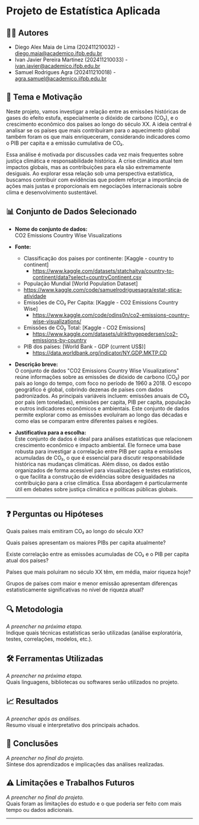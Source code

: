 # Projeto de Estatística Aplicada

## 🧑‍💻 Autores  
- Diego Alex Maia de Lima (202411210032) - diego.maia@academico.ifpb.edu.br  
- Ivan Javier Pereira Martinez (202411210033) - ivan.javier@academico.ifpb.edu.br  
- Samuel Rodrigues Agra (202411210018) - agra.samuel@academico.iifpb.edu.br  

## 🎯 Tema e Motivação  
Neste projeto, vamos investigar a relação entre as emissões históricas de gases do efeito estufa, especialmente o dióxido de carbono (CO₂), e o crescimento econômico dos países ao longo do século XX. A ideia central é analisar se os países que mais contribuíram para o aquecimento global também foram os que mais enriqueceram, considerando indicadores como o PIB per capita e a emissão cumulativa de CO₂.

Essa análise é motivada por discussões cada vez mais frequentes sobre justiça climática e responsabilidade histórica. A crise climática atual tem impactos globais, mas as contribuições para ela são extremamente desiguais. Ao explorar essa relação sob uma perspectiva estatística, buscamos contribuir com evidências que podem reforçar a importância de ações mais justas e proporcionais em negociações internacionais sobre clima e desenvolvimento sustentável.

## 📊 Conjunto de Dados Selecionado  
- **Nome do conjunto de dados:**  
CO2 Emissions Country Wise Visualizations

- **Fonte:**
  - Classificação dos paises por continente: [Kaggle - country to continent]
    - https://www.kaggle.com/datasets/statchaitya/country-to-continent/data?select=countryContinent.csv
  -  População Mundial [World Population Dataset]
    -  https://www.kaggle.com/code/samuelrodriguesagra/estat-stica-atividade
  - Emissões de CO₂ Per Capita: [Kaggle - CO2 Emissions Country Wise] 
    - https://www.kaggle.com/code/odins0n/co2-emissions-country-wise-visualizations/
  - Emissões de CO₂ Total: [Kaggle - CO2 Emissions] 
    - https://www.kaggle.com/datasets/ulrikthygepedersen/co2-emissions-by-country
  - PIB dos países: [World Bank - GDP (current US$)] 
    - https://data.worldbank.org/indicator/NY.GDP.MKTP.CD


- **Descrição breve:**  
O conjunto de dados "CO2 Emissions Country Wise Visualizations" reúne informações sobre as emissões de dióxido de carbono (CO₂) por país ao longo do tempo, com foco no período de 1960 a 2018. O escopo     geográfico é global, cobrindo dezenas de países com dados padronizados. As principais variáveis incluem: emissões anuais de CO₂ por país (em toneladas), emissões per capita, PIB per capita, população e outros indicadores econômicos e ambientais. Este conjunto de dados permite explorar como as emissões evoluíram ao longo das décadas e como elas se comparam entre diferentes países e regiões.

- **Justificativa para a escolha:**  
Este conjunto de dados é ideal para análises estatísticas que relacionem crescimento econômico e impacto ambiental. Ele fornece uma base robusta para investigar a correlação entre PIB per capita e emissões acumuladas de CO₂, o que é essencial para discutir responsabilidade histórica nas mudanças climáticas. Além disso, os dados estão organizados de forma acessível para visualizações e testes estatísticos, o que facilita a construção de evidências sobre desigualdades na contribuição para a crise climática. Essa abordagem é particularmente útil em debates sobre justiça climática e políticas públicas globais.

---

## ❓ Perguntas ou Hipóteses  
Quais países mais emitiram CO₂ ao longo do século XX?

Quais países apresentam os maiores PIBs per capita atualmente?

Existe correlação entre as emissões acumuladas de CO₂ e o PIB per capita atual dos países?

Países que mais poluíram no século XX têm, em média, maior riqueza hoje?

Grupos de países com maior e menor emissão apresentam diferenças estatisticamente significativas no nível de riqueza atual?


## 🔍 Metodologia  
*A preencher na próxima etapa.*  
Indique quais técnicas estatísticas serão utilizadas (análise exploratória, testes, correlações, modelos, etc.).

## 🛠️ Ferramentas Utilizadas  
*A preencher na próxima etapa.*  
Quais linguagens, bibliotecas ou softwares serão utilizados no projeto.

## 📈 Resultados  
*A preencher após as análises.*  
Resumo visual e interpretativo dos principais achados.

## 📌 Conclusões  
*A preencher no final do projeto.*  
Síntese dos aprendizados e implicações das análises realizadas.

## ⚠️ Limitações e Trabalhos Futuros  
*A preencher no final do projeto.*  
Quais foram as limitações do estudo e o que poderia ser feito com mais tempo ou dados adicionais.

---

